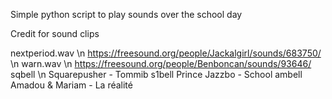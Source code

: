 Simple python script to play sounds over the school day

Credit for sound clips

nextperiod.wav \n
https://freesound.org/people/Jackalgirl/sounds/683750/ \n
warn.wav \n
https://freesound.org/people/Benboncan/sounds/93646/
sqbell \n
Squarepusher - Tommib
s1bell
Prince Jazzbo - School
ambell
Amadou & Mariam - La réalité
